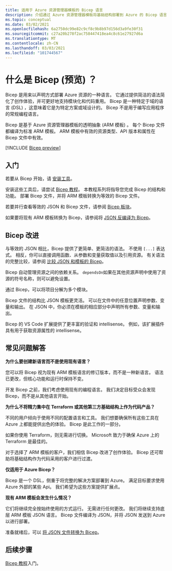 ```yaml
---
title: 适用于 Azure 资源管理器模板的 Bicep 语言
description: 介绍通过 Azure 资源管理器模板将基础结构部署到 Azure 的 Bicep 语言。
ms.topic: conceptual
ms.date: 03/02/2021
ms.openlocfilehash: 6a2750dc99e82c9cf8c9b8b97d156d3a9fe30f31
ms.sourcegitcommit: c27a20b278f2ac758447418ea4c8c61e27927d6a
ms.translationtype: MT
ms.contentlocale: zh-CN
ms.lasthandoff: 03/03/2021
ms.locfileid: "101744567"
---
```

# <a name="what-is-bicep-preview"></a>什么是 Bicep (预览) ？

Bicep 是用来以声明方式部署 Azure 资源的一种语言。 它通过提供简洁的语法简化了创作体验，并可更好地支持模块化和代码重用。 Bicep 是一种特定于域的语言 (DSL) ，这意味着它是为特定方案或域设计的。 Bicep 不是用于编写应用程序的常规编程语言。

Bicep 是基于 Azure 资源管理器模板的透明抽象 (ARM 模板) 。 每个 Bicep 文件都编译为标准 ARM 模板。 ARM 模板中有效的资源类型、API 版本和属性在 Bicep 文件中有效。

[!INCLUDE [Bicep preview](../../../includes/resource-manager-bicep-preview.md)]

## <a name="get-started"></a>入门

若要从 Bicep 开始，请 [安装工具](https://github.com/Azure/bicep/blob/main/docs/installing.md)。

安装这些工具后，请尝试 [Bicep 教程](./bicep-tutorial-create-first-bicep.md)。 本教程系列将指导您完成 Bicep 的结构和功能。 部署 Bicep 文件，并将 ARM 模板转换为等效的 Bicep 文件。

若要并行查看等效的 JSON 和 Bicep 文件，请参阅 [Bicep 板块](https://aka.ms/bicepdemo)。

如果要将现有 ARM 模板转换为 Bicep，请参阅将 [JSON 反编译为 Bicep](compare-template-syntax.md#decompile-json-to-bicep)。

## <a name="bicep-improvements"></a>Bicep 改进

与等效的 JSON 相比，Bicep 提供了更简单、更简洁的语法。 不使用 `[...]` 表达式。 相反，你可以直接调用函数、从参数和变量获取值以及引用资源。 有关语法的完整比较，请参阅 [比较 JSON 和模板的 Bicep](compare-template-syntax.md)。

Bicep 自动管理资源之间的依赖关系。 `dependsOn`如果在其他资源声明中使用了资源的符号名称，则可以避免设置。

通过 Bicep，可以将项目分解为多个模块。

Bicep 文件的结构比 JSON 模板更灵活。 可以在文件中的任意位置声明参数、变量和输出。 在 JSON 中，你必须在模板的相应部分中声明所有参数、变量和输出。

Bicep 的 VS Code 扩展提供了更丰富的验证和 intellisense。 例如，该扩展插件具有用于获取资源属性的 intellisense。

## <a name="faq"></a>常见问题解答

**为什么要创建新语言而不是使用现有语言？**

您可以将 Bicep 视为现有 ARM 模板语言的修订版本，而不是一种新语言。 语法已更改，但核心功能和运行时保持不变。

开发 Bicep 之前，我们考虑使用现有的编程语言。 我们决定目标受众会发现 Bicep，而不是从其他语言开始。

**为什么不将精力集中在 Terraform 或其他第三方基础结构上作为代码产品？**

不同的用户倾向于使用不同的配置语言和工具。 我们想要确保所有这些工具在 Azure 上都能提供出色的体验。 Bicep 是此工作的一部分。

如果你使用 Terraform，则无需进行切换。 Microsoft 致力于确保 Azure 上的 Terraform 是最佳的。

对于选择了 ARM 模板的客户，我们相信 Bicep 改进了创作体验。 Bicep 还可帮助将基础结构作为代码采用的客户进行过渡。

**仅适用于 Azure Bicep？**

Bicep 是一个 DSL，侧重于将完整的解决方案部署到 Azure。 满足目标要求使用 Azure 外部的某些 Api。 我们希望为这些方案提供扩展点。

**现有 ARM 模板会发生什么情况？**

它们将继续完全按始终使用的方式运行。 无需进行任何更改。 我们将继续支持底层 ARM 模板 JSON 语言。 Bicep 文件编译为 JSON，并将 JSON 发送到 Azure 以进行部署。

准备就绪后，可以 [将 JSON 文件转换为 Bicep](compare-template-syntax.md#decompile-json-to-bicep)。

## <a name="next-steps"></a>后续步骤

[Bicep 教程](./bicep-tutorial-create-first-bicep.md)入门。
